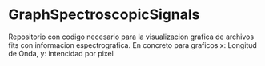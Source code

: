 # GraphSpectroscopicSignals
Repositorio con codigo necesario para la visualizacion grafica de archivos fits con informacion espectrografica. En concreto para graficos x: Longitud de Onda, y: intencidad por pixel
